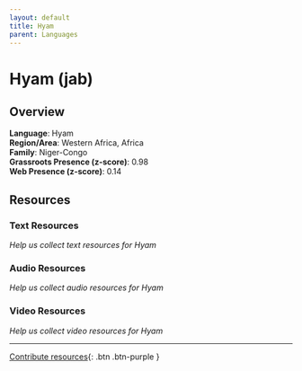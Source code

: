 ```yaml
---
layout: default
title: Hyam
parent: Languages
---
```


# Hyam (jab)

## Overview

**Language**: Hyam  
**Region/Area**: Western Africa, Africa  
**Family**: Niger-Congo  
**Grassroots Presence (z-score)**: 0.98  
**Web Presence (z-score)**: 0.14  

## Resources

### Text Resources
*Help us collect text resources for Hyam*

### Audio Resources
*Help us collect audio resources for Hyam*

### Video Resources
*Help us collect video resources for Hyam*

---

[Contribute resources](https://forms.office.com/e/1SfLJx3u1r){: .btn .btn-purple }
